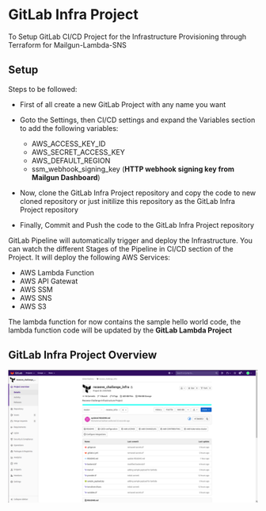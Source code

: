 # GitLab Infra Project

To Setup GitLab CI/CD Project for the Infrastructure Provisioning through Terraform for Mailgun-Lambda-SNS

## Setup

Steps to be followed:

* First of all create a new GitLab Project with any name you want

* Goto the Settings, then CI/CD settings and expand the Variables section to add the following variables:
    - AWS_ACCESS_KEY_ID
    - AWS_SECRET_ACCESS_KEY
    - AWS_DEFAULT_REGION
    - ssm_webhook_signing_key (**HTTP webhook signing key from Mailgun Dashboard**)

* Now, clone the GitLab Infra Project repository and copy the code to new cloned repository or just initilize this repository as the GitLab Infra Project repository

* Finally, Commit and Push the code to the GitLab Infra Project repository

GitLab Pipeline will automatically trigger and deploy the Infrastructure. You can watch the different Stages of the Pipeline in CI/CD section of the Project. It will deploy the following AWS Services:

* AWS Lambda Function
* AWS API Gatewat
* AWS SSM
* AWS SNS
* AWS S3

The lambda function for now contains the sample hello world code, the lambda function code will be updated by the **GitLab Lambda Project**

## GitLab Infra Project Overview

![gitlab_infra_project](./gitlab_infra_project.png)
